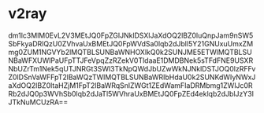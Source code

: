 # v2ray

dm1lc3MlM0EvL2V3MEtJQ0FpZGlJNklDSXlJaXdOQ2lBZ0luQnpJam9nSW5SbFkyaDRlQzU0ZVhvaUxBMEtJQ0FpWVdSa0lqb2dJbll5Y21GNUxuUmxZMmg0ZUM1NGVYb2lMQTBLSUNBaWNHOXlkQ0k2SUNJME5ETWlMQTBLSUNBaWFXUWlPaUFpTTJFeVpqZzRZekV0TldaaE1DMDBNek5sTFdFNE9USXRNbUZrTm1Nek5qUTJNRGt3SWl3TkNpQWdJbUZwWkNJNklDSTJOQ0lzRFFvZ0lDSnVaWFFpT2lBaWQzTWlMQTBLSUNBaWRIbHdaU0k2SUNKdWIyNWxJaXdOQ2lBZ0ltaHZjM1FpT2lBaWRqSnlZWGt1ZEdWamFIaDRMbmg1ZWlJc0RRb2dJQ0p3WVhSb0lqb2dJaTl5WVhraUxBMEtJQ0FpZEd4eklqb2dJblJzY3lJTkNuMCUzRA==
